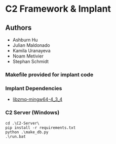 # C2 Framework & Implant

## Authors
- Ashburn Hu
- Julian Maldonado
- Kamila Uranayeva
- Noam Metivier
- Stephan Schmidt

### Makefile provided for implant code

### Implant Dependencies

- [libzmq-mingw64-4_3_4](https://github.com/zeromq/libzmq/releases/tag/v4.3.4)

### C2 Server (Windows)
```
cd .\C2-Server\
pip install -r requirements.txt
python .\make_db.py
.\run.bat
```




